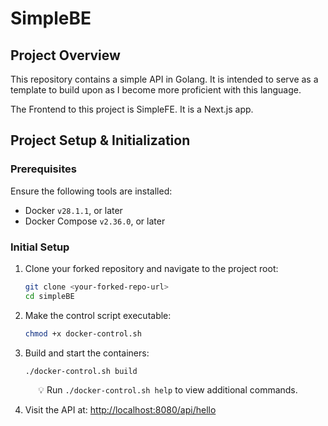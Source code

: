 # SimpleBE

<!-- Overview -->

## Project Overview

This repository contains a simple API in Golang. It is intended to serve as a template to build upon as I become more proficient with this language.

The Frontend to this project is SimpleFE. It is a Next.js app.

<!-- SETUP -->

## Project Setup & Initialization

### Prerequisites

Ensure the following tools are installed:

* Docker `v28.1.1`, or later
* Docker Compose `v2.36.0`, or later

### Initial Setup

1. Clone your forked repository and navigate to the project root:
    ```bash
    git clone <your-forked-repo-url>
    cd simpleBE
    ```

2. Make the control script executable:
    ```bash
    chmod +x docker-control.sh
    ```

3. Build and start the containers:
    ```bash
    ./docker-control.sh build
    ```

<div align="center">

💡 Run `./docker-control.sh help` to view additional commands.

</div>


4. Visit the API at: <http://localhost:8080/api/hello>


<br />

<!-- API ENDPOINTS -->


